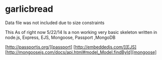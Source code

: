 garlicbread
===========

Data file was not included due to size constraints

This As of right now 5/22/14 Is a non working very basic skeleton written in node.js, Express, EJS, Mongoose, Passport ,MongoDB



[http://passportjs.org/][passport]
[http://embeddedjs.com/][EJS]
[http://mongoosejs.com/docs/api.html#model_Model.findById][mongoose]

